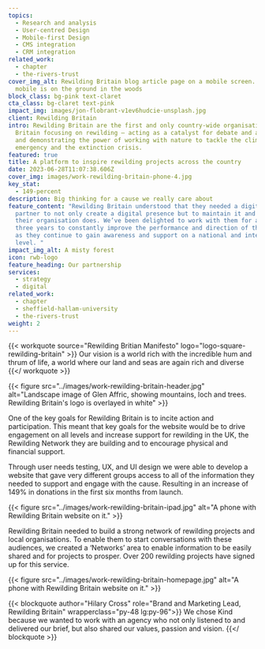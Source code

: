 ```yaml
---
topics:
  - Research and analysis
  - User-centred Design
  - Mobile-first Design
  - CMS integration
  - CRM integration
related_work:
  - chapter
  - the-rivers-trust
cover_img_alt: Rewilding Britain blog article page on a mobile screen. The
  mobile is on the ground in the woods
block_class: bg-pink text-claret
cta_class: bg-claret text-pink
impact_img: images/jon-flobrant-v1ev6hudcie-unsplash.jpg
client: Rewilding Britain
intro: Rewilding Britain are the first and only country-wide organisation in
  Britain focusing on rewilding – acting as a catalyst for debate and action,
  and demonstrating the power of working with nature to tackle the climate
  emergency and the extinction crisis.
featured: true
title: A platform to inspire rewilding projects across the country
date: 2023-06-28T11:07:38.606Z
cover_img: images/work-rewilding-britain-phone-4.jpg
key_stat:
  - 149-percent
description: Big thinking for a cause we really care about
feature_content: "Rewilding Britain understood that they needed a digital
  partner to not only create a digital presence but to maintain it and evolve as
  their organisation does. We’ve been delighted to work with them for almost
  three years to constantly improve the performance and direction of their site
  as they continue to gain awareness and support on a national and international
  level. "
impact_img_alt: A misty forest
icon: rwb-logo
feature_heading: Our partnership
services:
  - strategy
  - digital
related_work:
  - chapter
  - sheffield-hallam-university
  - the-rivers-trust
weight: 2
---
```


{{< workquote source="Rewilding Britian Manifesto" logo="logo-square-rewilding-britain" >}}
Our vision is a world rich with the incredible hum and thrum of life, a world where our land and seas are again rich and diverse
{{</ workquote >}}

{{< figure src="../images/work-rewilding-britain-header.jpg" alt="Landscape image of Glen Affric, showing mountains, loch and trees. Rewilding Britain's logo is overlayed in white" >}}

One of the key goals for Rewilding Britain is to incite action and participation. This meant that key goals for the website would be to drive engagement on all levels and increase support for rewilding in the UK, the Rewilding Network they are building and to encourage physical and financial support.

Through user needs testing, UX, and UI design we were able to develop a website that gave very different groups access to all of the information they needed to support and engage with the cause. Resulting in an increase of 149% in donations in the first six months from launch.

{{< figure src="../images/work-rewilding-britain-ipad.jpg" alt="A phone with Rewilding Britain website on it." >}}

Rewilding Britain needed to build a strong network of rewilding projects and local organisations. To enable them to start conversations with these audiences, we created a ‘Networks’ area to enable information to be easily shared and for projects to prosper. Over 200 rewilding projects have signed up for this service.

{{< figure src="../images/work-rewilding-britain-homepage.jpg" alt="A phone with Rewilding Britain website on it." >}}

{{< blockquote author="Hilary Cross" role="Brand and Marketing Lead, Rewilding Britain" wrapperclass="py-48 lg:py-96">}}
We chose Kind because we wanted to work with an agency who not only listened to and delivered our brief, but also shared our values, passion and vision.
{{</ blockquote >}}
